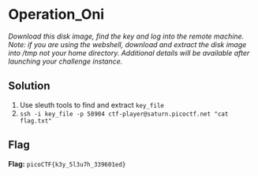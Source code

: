 # Operation_Oni
*Download this disk image, find the key and log into the remote machine. Note: if you are using the webshell, download and extract the disk image into /tmp not your home directory.*
*Additional details will be available after launching your challenge instance.*

## Solution
1. Use sleuth tools to find and extract `key_file`
2. `ssh -i key_file -p 58904 ctf-player@saturn.picoctf.net "cat flag.txt"`


## Flag
**Flag:** `picoCTF{k3y_5l3u7h_339601ed}`
